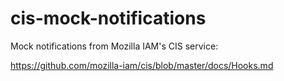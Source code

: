 # cis-mock-notifications

Mock notifications from Mozilla IAM's CIS service:

https://github.com/mozilla-iam/cis/blob/master/docs/Hooks.md
